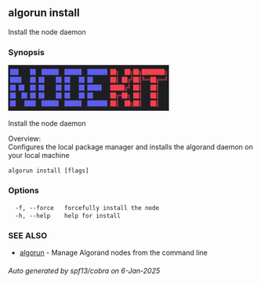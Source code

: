 ## algorun install

Install the node daemon

### Synopsis

                                                                                           
<img alt="Terminal Render" src="/docs/nodekit.png" width="65%">                                    
                                                                                           
                                                                                           
Install the node daemon                                                                    
                                                                                           
Overview:                                                                                  
Configures the local package manager and installs the algorand daemon on your local machine
                                                                                           

```
algorun install [flags]
```

### Options

```
  -f, --force   forcefully install the node
  -h, --help    help for install
```

### SEE ALSO

* [algorun](/README.md)	 - Manage Algorand nodes from the command line

###### Auto generated by spf13/cobra on 6-Jan-2025
